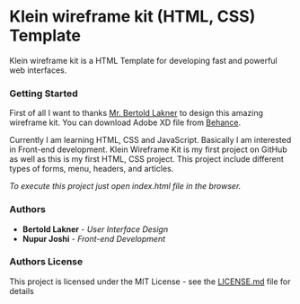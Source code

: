 # Klein wireframe kit (HTML, CSS) Template

Klein wireframe kit is a HTML Template for developing fast and powerful web interfaces.

### Getting Started

First of all I want to thanks [Mr. Bertold Lakner](https://www.behance.net/labert) to design this amazing wireframe kit. You can download Adobe XD file from [Behance](https://www.behance.net/gallery/61383543/Klein-wireframe-kit-for-Adobe-XD-Free).

Currently I am learning HTML, CSS and JavaScript. Basically I am interested in Front-end development.
Klein Wireframe Kit is my first project on GitHub as well as this is my first HTML, CSS project. This project include different types of forms, menu, headers, and articles.

*To execute this project just open index.html file in the browser.*

### Authors

* **Bertold Lakner** - *User Interface Design*
* **Nupur Joshi** - *Front-end Development*


### Authors License

This project is licensed under the MIT License - see the [LICENSE.md](https://github.com/DezineWings/Klein-wireframe-kit/blob/master/LICENSE) file for details

